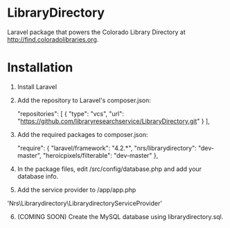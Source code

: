 # LibraryDirectory

Laravel package that powers the Colorado Library Directory at http://find.coloradolibraries.org.

Installation
============

1. Install Laravel
2. Add the repository to Laravel's composer.json:

    "repositories": [
        {
            "type": "vcs",
            "url":  "https://github.com/libraryresearchservice/LibraryDirectory.git"
        }
    ],
3. Add the required packages to composer.json:

	"require": {
		"laravel/framework": "4.2.*",
		"nrs/librarydirectory": "dev-master",
		"heroicpixels/filterable": "dev-master"
	},
	
4. In the package files, edit /src/config/database.php and add your database info.
5. Add the service provider to /app/app.php

  'Nrs\Librarydirectory\LibrarydirectoryServiceProvider'
  
6. (COMING SOON) Create the MySQL database using librarydirectory.sql.
